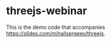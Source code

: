 threejs-webinar
===============

This is the demo code that accompanies https://slides.com/mihailsergeev/threejs.
